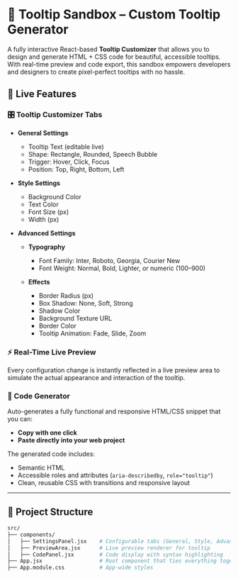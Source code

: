 # 🧰 Tooltip Sandbox – Custom Tooltip Generator

A fully interactive React-based **Tooltip Customizer** that allows you to design and generate HTML + CSS code for beautiful, accessible tooltips. With real-time preview and code export, this sandbox empowers developers and designers to create pixel-perfect tooltips with no hassle.

## 🚀 Live Features

### 🎛️ Tooltip Customizer Tabs
- **General Settings**
  - Tooltip Text (editable live)
  - Shape: Rectangle, Rounded, Speech Bubble
  - Trigger: Hover, Click, Focus
  - Position: Top, Right, Bottom, Left

- **Style Settings**
  - Background Color
  - Text Color
  - Font Size (px)
  - Width (px)

- **Advanced Settings**
  - **Typography**
    - Font Family: Inter, Roboto, Georgia, Courier New
    - Font Weight: Normal, Bold, Lighter, or numeric (100–900)

  - **Effects**
    - Border Radius (px)
    - Box Shadow: None, Soft, Strong
    - Shadow Color
    - Background Texture URL
    - Border Color
    - Tooltip Animation: Fade, Slide, Zoom

### ⚡ Real-Time Live Preview
Every configuration change is instantly reflected in a live preview area to simulate the actual appearance and interaction of the tooltip.

### 🧩 Code Generator
Auto-generates a fully functional and responsive HTML/CSS snippet that you can:
- **Copy with one click**
- **Paste directly into your web project**

The generated code includes:
- Semantic HTML
- Accessible roles and attributes (`aria-describedby`, `role="tooltip"`)
- Clean, reusable CSS with transitions and responsive layout

---

## 📂 Project Structure

```bash
src/
├── components/
│   ├── SettingsPanel.jsx    # Configurable tabs (General, Style, Advanced)
│   ├── PreviewArea.jsx      # Live preview renderer for tooltip
│   ├── CodePanel.jsx        # Code display with syntax highlighting
├── App.jsx                  # Root component that ties everything together
├── App.module.css           # App-wide styles
